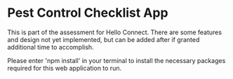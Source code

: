 # Pest Control Checklist App

This is part of the assessment for Hello Connect. There are some features and design not yet implemented, but can be added after if granted additional time to accomplish.

Please enter 'npm install' in your terminal to install the necessary packages required for this web application to run.
